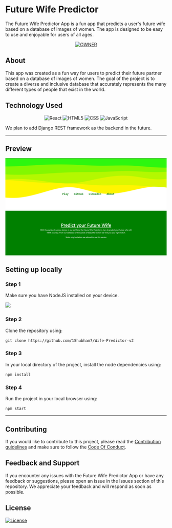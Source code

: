 # Future Wife Predictor

The Future Wife Predictor App is a fun app that predicts a user's future wife based on a database of images of women. The app is designed to be easy to use and enjoyable for users of all ages.

<p align="center">
<a href="https://github.com/1Shubham7">
    <img src="https://img.shields.io/badge/Owner-30363D?style=for-the-badge&logo=GitHub-Sponsors&logoColor=#white" alt="OWNER">
  </a>  
</p>

## About

This app was created as a fun way for users to predict their future partner based on a database of images of women. The goal of the project is to create a diverse and inclusive database that accurately represents the many different types of people that exist in the world.

## Technology Used
<p align="center">
   <img src="https://img.shields.io/badge/react-%2320232a.svg?style=for-the-badge&logo=react&logoColor=%2361DAFB" alt="React" />
  <img src="https://img.shields.io/badge/html5-%23E34F26.svg?style=for-the-badge&logo=html5&logoColor=white" alt="HTML5" />
  <img src="https://img.shields.io/badge/css3-%231572B6.svg?style=for-the-badge&logo=css3&logoColor=white" alt="CSS" />
  <img src="https://img.shields.io/badge/javascript-%23323330.svg?style=for-the-badge&logo=javascript&logoColor=%23F7DF1E" alt="JavaScript" />
</p>

We plan to add Django REST framework as the backend in the future.

<hr>

## Preview
![Preview image](assets/image.png)

## Setting up locally

### Step 1
Make sure you have NodeJS installed on your device.

<a href = "https://nodejs.org/en" align = "center"><img src = "https://img.shields.io/badge/Node%20js-339933?style=for-the-badge&logo=nodedotjs&logoColor=white" /></a>

### Step 2
Clone the repository using:

```
git clone https://github.com/1Shubham7/Wife-Predictor-v2
```
### Step 3
In your local directory of the project, install the node dependencies using:

```
npm install
```

### Step 4
Run the project in your local browser using:

```
npm start
```

--- 

## Contributing
If you would like to contribute to this project, please read the [Contribution guidelines](CONTRIBUTING.md) and make sure to follow the [Code Of Conduct](CODE_OF_CONDUCT.md).


## Feedback and Support
If you encounter any issues with the Future Wife Predictor App or have any feedback or suggestions, please open an issue in the Issues section of this repository. We appreciate your feedback and will respond as soon as possible.

## License
[![License](https://img.shields.io/github/license/1Shubham7/Wife-Predictor-v2.svg?style=for-the-badge)](https://github.com/1Shubham7/Wife-Predictor-v2/blob/main/LICENSE)



